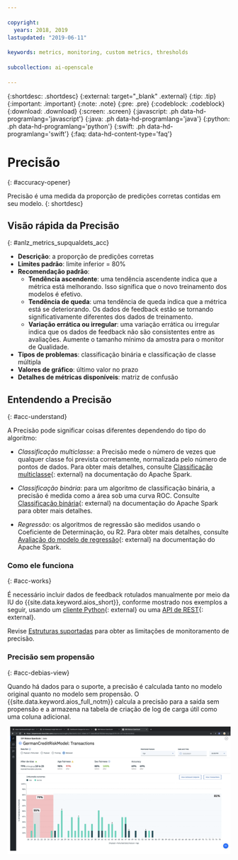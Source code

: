 ```yaml
---

copyright:
  years: 2018, 2019
lastupdated: "2019-06-11"

keywords: metrics, monitoring, custom metrics, thresholds

subcollection: ai-openscale

---
```


{:shortdesc: .shortdesc}
{:external: target="_blank" .external}
{:tip: .tip}
{:important: .important}
{:note: .note}
{:pre: .pre}
{:codeblock: .codeblock}
{:download: .download}
{:screen: .screen}
{:javascript: .ph data-hd-programlang='javascript'}
{:java: .ph data-hd-programlang='java'}
{:python: .ph data-hd-programlang='python'}
{:swift: .ph data-hd-programlang='swift'}
{:faq: data-hd-content-type='faq'}

# Precisão
{: #accuracy-opener}

Precisão é uma medida da proporção de predições corretas contidas em seu modelo.
{: shortdesc}

## Visão rápida da Precisão
{: #anlz_metrics_supqualdets_acc}

- **Descrição**: a proporção de predições corretas
- **Limites padrão**: limite inferior = 80%
- **Recomendação padrão**:
   - **Tendência ascendente**: uma tendência ascendente indica que a métrica está melhorando. Isso significa que o novo treinamento dos modelos é efetivo.
   - **Tendência de queda**: uma tendência de queda indica que a métrica
está se deteriorando. Os dados de feedback estão se tornando significativamente diferentes dos dados de treinamento.
   - **Variação errática ou irregular**: uma variação errática ou irregular
indica que os dados de feedback não são consistentes entre as avaliações. Aumente o tamanho mínimo da
amostra para o monitor de Qualidade.
- **Tipos de problemas**: classificação binária e classificação de classe múltipla
- **Valores de gráfico**: último valor no prazo
- **Detalhes de métricas disponíveis**: matriz de confusão


## Entendendo a Precisão
{: #acc-understand}

A Precisão pode significar coisas diferentes dependendo do tipo do algoritmo:

- *Classificação multiclasse*: a Precisão mede o número de vezes que qualquer classe foi prevista corretamente, normalizada pelo número de pontos de dados. Para obter mais detalhes, consulte [Classificação multiclasse](https://spark.apache.org/docs/2.1.0/mllib-evaluation-metrics.html#multiclass-classification){: external} na documentação do Apache Spark.

- *Classificação binária*: para um algoritmo de classificação binária, a precisão é medida como a área sob uma curva ROC. Consulte [Classificação binária](https://spark.apache.org/docs/2.1.0/mllib-evaluation-metrics.html#binary-classification){: external} na documentação do Apache Spark para obter mais detalhes.

- *Regressão*: os algoritmos de regressão são medidos usando o Coeficiente de Determinação, ou R2. Para obter mais detalhes, consulte [Avaliação do modelo de regressão](https://spark.apache.org/docs/2.1.0/mllib-evaluation-metrics.html#regression-model-evaluation){: external} na documentação do Apache Spark.

### Como ele funciona
{: #acc-works}

É necessário incluir dados de feedback rotulados manualmente por meio da IU do {{site.data.keyword.aios_short}}, conforme mostrado nos exemplos a seguir, usando um [cliente Python](http://ai-openscale-python-client.mybluemix.net/#feedbacklogging){: external} ou uma [API de REST](https://cloud.ibm.com/apidocs/ai-openscale#post-feedback-payload){: external}.

Revise [Estruturas suportadas](/docs/services/ai-openscale?topic=ai-openscale-in-ov#in-fram) para obter as limitações de monitoramento de precisão.

### Precisão sem propensão
{: #acc-debias-view}

Quando há dados para o suporte, a precisão é calculada tanto no modelo original quanto no modelo sem propensão. O {{site.data.keyword.aios_full_notm}} calcula a precisão para a saída sem propensão e a armazena na tabela de criação de log de carga útil como uma coluna adicional.

![uma visualização de modelo aparece com precisão calculada para os modelos original e sem propensão](images/debiased-accuracy.png)
